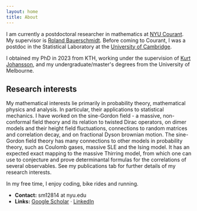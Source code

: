 ```yaml
---
layout: home
title: About
---
```


I am currently a postdoctoral researcher in mathematics at [NYU Courant](https://math.nyu.edu/dynamic/people/postdocs/). My supervisor is [Roland Bauerschmidt](https://cims.nyu.edu/~bauerschmidt/). Before coming to Courant, I was a postdoc in the Statistical Laboratory at the [University of Cambridge](https://www.statslab.cam.ac.uk). 

I obtained my PhD in 2023 from KTH, working under the supervision of [Kurt Johansson](https://scholar.google.com/citations?user=RzdltIUAAAAJ&hl=sv), and my undergraduate/master's degrees from the University of Melbourne.

## Research interests
My mathematical interests lie primarily in probability theory, mathematical physics and analysis. In particular, their applications to statistical mechanics. I have worked on the sine-Gordon field - a massive, non-conformal field theory and its relation to twisted Dirac operators, on dimer models and their height field fluctuations, connections to random matrices and correlation decay, and on fractional Dyson brownian motion. The sine-Gordon field theory has many connections to other models in probability theory, such as Coulomb gases, massive SLE and the Ising model. It has an expected exact mapping to the massive Thirring model, from which one can use to conjecture and prove determinantal formulas for the correlations of several observables. See my publications tab for further details of my research interests.

In my free time, I enjoy coding, bike rides and running.

-  **Contact:** sm12814 at nyu.edu
-  **Links:** [Google Scholar](https://scholar.google.com/citations?user=agBp5xkAAAAJ&hl=en) · [LinkedIn](https://uk.linkedin.com/in/scott-mason-63b74bb0) 
